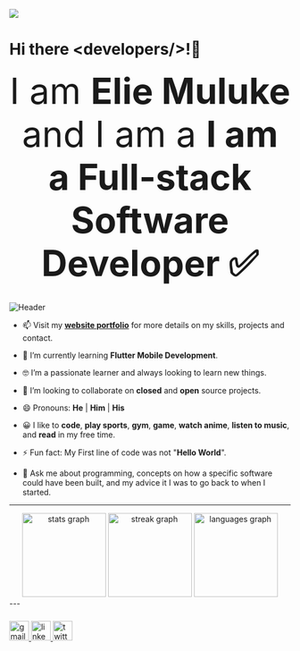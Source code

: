 <p align="left">
  <a href="https://skillicons.dev">
    <img src="https://skillicons.dev/icons?i=html,css,js,jquery,bootstrap,java,cs,nodejs,express,react,redux,next,python,php,dart,flutter,ts,mongo,mysql,unity,git,github,netlify,heroku,idea,vscode,vercel" />
  </a>
</p>

# Hi there &lt;developers/&gt;!👋

<center style="text-align:center;font-size:4rem;">I am <span style="font-weight:bold;">Elie Muluke</span> and I am a <span style="font-weight:bold;">I am a Full-stack Software Developer ✅</span> </center>
 <br/>

![Header](https://user-images.githubusercontent.com/59575502/127335491-fdba1874-e943-4d3c-ab8c-678ffe22f8b8.png)

- 📫 Visit my **[website portfolio](https://eliemuluke.me)** for more details on my skills, projects and contact.

- 🌱 I’m currently learning **Flutter Mobile Development**.
- 🤓 I’m a passionate learner and always looking to learn new things.
- 👯 I’m looking to collaborate on **closed** and **open** source projects.
- 😄 Pronouns: **He** | **Him** | **His**
- 😀 I like to **code**, **play sports**, **gym**, **game**, **watch anime**, **listen to music**, and **read** in my free time.
- ⚡ Fun fact: My First line of code was not "**Hello World**".
- 💬 Ask me about programming, concepts on how a specific software could have been built, and my advice it I was to go back to when I started.

---
<div align="center">
  <img src="https://github-readme-stats.vercel.app/api?username=ElieMuluke&hide_title=false&hide_rank=false&show_icons=true&include_all_commits=true&count_private=true&disable_animations=false&theme=dracula&locale=en&hide_border=false" height="150" alt="stats graph"  />
  <img src="https://streak-stats.demolab.com?user=ElieMuluke&locale=en&mode=daily&theme=dracula&hide_border=false&border_radius=5" height="150" alt="streak graph" />
  <img src="https://github-readme-stats.vercel.app/api/top-langs?username=ElieMuluke&locale=en&hide_title=false&layout=compact&card_width=320&langs_count=5&theme=dracula&hide_border=false" height="150" alt="languages graph" />
</div>
---

###

<div align="left">
  <a href="mailto:eliemuluke@gmail.com" target="_blank">
    <img src="https://img.shields.io/static/v1?message=Gmail&logo=gmail&label=&color=D14836&logoColor=white&labelColor=&style=for-the-badge" height="35" alt="gmail logo"  />
  </a>
  <a href="https://www.linkedin.com/in/eliemuluke/" target="_blank">
    <img src="https://img.shields.io/static/v1?message=LinkedIn&logo=linkedin&label=&color=0077B5&logoColor=white&labelColor=&style=for-the-badge" height="35" alt="linkedin logo"  />
  </a>
  <a href="https://twitter.com/ElieMuluke" target="_blank">
    <img src="https://img.shields.io/static/v1?message=Twitter&logo=twitter&label=&color=1DA1F2&logoColor=white&labelColor=&style=for-the-badge" height="35" alt="twitter logo"  />
  </a>
</div>

###
